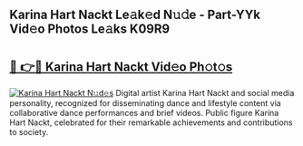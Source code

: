 ## Karina Hart Nackt Le𝚊k𝚎d N𝚞𝚍e - Part-YYk Vid𝚎o Photos Le𝚊ks K09R9

# <h2><a href="http://fb8o32.evod.top/?m=Karina+Hart+Nackt">🔗 👉🔴 Karina Hart Nackt Vid𝚎o Ph𝚘t𝚘s</a></h2>

[![Karina Hart Nackt N𝚞d𝚎s](https://i.imgur.com/8V9OHl7.gif)](http://fb8o32.evod.top/?m=Karina+Hart+Nackt)
Digital artist Karina Hart Nackt and social media personality, recognized for disseminating dance and lifestyle content via collaborative dance performances and brief videos. Public figure Karina Hart Nackt, celebrated for their remarkable achievements and contributions to society. 
